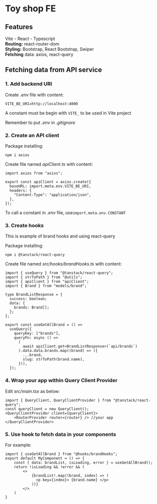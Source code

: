 # Toy shop FE

## Features

Vite - React - Typescript <br/>
**Routing:** react-router-dom <br/>
**Styling:** Bootstrap, React Bootstrap, Swiper <br/>
**Fetching** data: axios, react-query <br/>

## Fetching data from API service

### 1. Add backend URI

Create _.env_ file with content:

```
VITE_BE_URI=http://localhost:4000
```

A constant must be begin with `VITE_` to be used in Vite project <br/>

Remember to put _.env_ in _.gitignore_

### 2. Create an API client

Package installing:

```
npm i axios
```

Create file named _apiClient.ts_ with content:

```
import axios from "axios";

export const apiClient = axios.create({
  baseURL: import.meta.env.VITE_BE_URI,
  headers: {
    "Content-Type": "application/json",
  },
});
```

To call a constant in _.env_ file, use`import.meta.env.CONSTANT`

### 3. Create hooks

This is example of brand hooks and using react-query<br/>

Package installing:

```
npm i @tanstack/react-query
```

Create file named _src/hooks/brandHooks.ts_ with content:

```
import { useQuery } from "@tanstack/react-query";
import { strToPath } from "@utils";
import { apiClient } from "apiClient";
import { Brand } from "models/brand";

type BrandListResponse = {
  success: boolean;
  data: {
    brands: Brand[];
  };
};

export const useGetAllBrand = () =>
  useQuery({
    queryKey: ["brands"],
    queryFn: async () =>
      (
        await apiClient.get<BrandListResponse>(`api/brands`)
      ).data.data.brands.map((brand) => ({
        ...brand,
        slug: strToPath(brand.name),
      })),
  });
```

### 4. Wrap your app within Query Client Provider

Edit _src/main.tsx_ as below:

```
import { QueryClient, QueryClientProvider } from "@tanstack/react-query";
const queryClient = new QueryClient();
<QueryClientProvider client={queryClient}>
    <RouterProvider router={router} /> //your app
</QueryClientProvider>
```

### 5. Use hook to fetch data in your components

For example:

```
import { useGetAllBrand } from "@hooks/brandHooks";
export default MyComponent = () => {
    const { data: brandList, isLoading, error } = useGetAllBrand();
    return !isLoading && !error && (
        <>
            {brandList!.map((brand, index) => (
              <p key={index}> {brand.name} </p>
            ))}
        </>
    )
}
```

